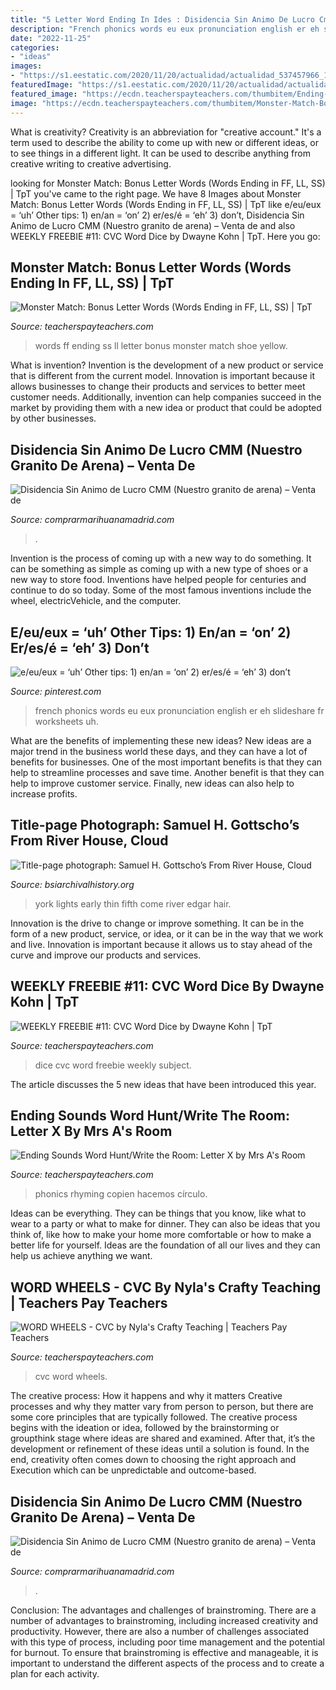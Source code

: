 ```yaml
---
title: "5 Letter Word Ending In Ides : Disidencia Sin Animo De Lucro Cmm (nuestro Granito De Arena) – Venta De"
description: "French phonics words eu eux pronunciation english er eh slideshare fr worksheets uh"
date: "2022-11-25"
categories:
- "ideas"
images:
- "https://s1.eestatic.com/2020/11/20/actualidad/actualidad_537457966_165638051_1024x576.jpg"
featuredImage: "https://s1.eestatic.com/2020/11/20/actualidad/actualidad_537457966_165638051_1024x576.jpg"
featured_image: "https://ecdn.teacherspayteachers.com/thumbitem/Ending-Sounds-Word-Hunt-Write-the-Room-Letter-X-3837358-1527712406/original-3837358-2.jpg"
image: "https://ecdn.teacherspayteachers.com/thumbitem/Monster-Match-Bonus-Letter-Words-Words-Ending-in-FF-LL-SS--2944957-1500873639/original-2944957-3.jpg"
---
```



What is creativity?
Creativity is an abbreviation for "creative account." It's a term used to describe the ability to come up with new or different ideas, or to see things in a different light. It can be used to describe anything from creative writing to creative advertising.

	

		
looking for Monster Match: Bonus Letter Words (Words Ending in FF, LL, SS) | TpT you've came to the right page. We have 8 Images about Monster Match: Bonus Letter Words (Words Ending in FF, LL, SS) | TpT like e/eu/eux = ‘uh’ Other tips: 1) en/an = ‘on’ 2) er/es/é = ‘eh’ 3) don’t, Disidencia Sin Animo de Lucro CMM (Nuestro granito de arena) – Venta de and also WEEKLY FREEBIE #11: CVC Word Dice by Dwayne Kohn | TpT. Here you go:
		
    
## Monster Match: Bonus Letter Words (Words Ending In FF, LL, SS) | TpT

<img loading=lazy src="https://ecdn.teacherspayteachers.com/thumbitem/Monster-Match-Bonus-Letter-Words-Words-Ending-in-FF-LL-SS--2944957-1500873639/original-2944957-3.jpg" onerror="this.onerror=null;this.src='https://tse2.mm.bing.net/th?id=OIP.lfQTgzLzCu_kUQLqOxirVgAAAA&amp;pid=15.1';" alt="Monster Match: Bonus Letter Words (Words Ending in FF, LL, SS) | TpT">

_Source: teacherspayteachers.com_

>words ff ending ss ll letter bonus monster match shoe yellow. 

	

What is invention?
Invention is the development of a new product or service that is different from the current model. Innovation is important because it allows businesses to change their products and services to better meet customer needs. Additionally, invention can help companies succeed in the market by providing them with a new idea or product that could be adopted by other businesses.

    
## Disidencia Sin Animo De Lucro CMM (Nuestro Granito De Arena) – Venta De

<img loading=lazy src="https://imagenes.lainformacion.com/files/image_656_370/uploads/imagenes/2017/09/16/59bc7445c1a63.jpeg" onerror="this.onerror=null;this.src='https://tse3.mm.bing.net/th?id=OIP.TybRjdKQeEq2RUVUgkQFlQHaEL&amp;pid=15.1';" alt="Disidencia Sin Animo de Lucro CMM (Nuestro granito de arena) – Venta de">

_Source: comprarmarihuanamadrid.com_

>. 

	

Invention is the process of coming up with a new way to do something. It can be something as simple as coming up with a new type of shoes or a new way to store food. Inventions have helped people for centuries and continue to do so today. Some of the most famous inventions include the wheel, electricVehicle, and the computer.

    
## E/eu/eux = ‘uh’ Other Tips: 1) En/an = ‘on’ 2) Er/es/é = ‘eh’ 3) Don’t

<img loading=lazy src="https://i.pinimg.com/originals/8c/45/79/8c4579dd758a5f61ef787372b82355f6.jpg" onerror="this.onerror=null;this.src='https://tse2.mm.bing.net/th?id=OIP.sx34umlDaQuMzaxVMmgH3QHaFj&amp;pid=15.1';" alt="e/eu/eux = ‘uh’ Other tips: 1) en/an = ‘on’ 2) er/es/é = ‘eh’ 3) don’t">

_Source: pinterest.com_

>french phonics words eu eux pronunciation english er eh slideshare fr worksheets uh. 

	

What are the benefits of implementing these new ideas?
New ideas are a major trend in the business world these days, and they can have a lot of benefits for businesses. One of the most important benefits is that they can help to streamline processes and save time. Another benefit is that they can help to improve customer service. Finally, new ideas can also help to increase profits.

    
## Title-page Photograph: Samuel H. Gottscho’s From River House, Cloud

<img loading=lazy src="http://www.bsiarchivalhistory.org/BSI_Archival_History/Woodys_pt_1_files/droppedImage_19.jpg" onerror="this.onerror=null;this.src='https://tse2.mm.bing.net/th?id=OIP.mMWEvyf1wdS9cTe8gGxuVgAAAA&amp;pid=15.1';" alt="Title-page photograph: Samuel H. Gottscho’s From River House, Cloud">

_Source: bsiarchivalhistory.org_

>york lights early thin fifth come river edgar hair. 

	

Innovation is the drive to change or improve something. It can be in the form of a new product, service, or idea, or it can be in the way that we work and live. Innovation is important because it allows us to stay ahead of the curve and improve our products and services.

    
## WEEKLY FREEBIE #11: CVC Word Dice By Dwayne Kohn | TpT

<img loading=lazy src="https://ecdn.teacherspayteachers.com/thumbitem/WEEKLY-FREEBIE-11-CVC-Word-Dice-1092213-1429479138/original-1092213-4.jpg" onerror="this.onerror=null;this.src='https://tse3.mm.bing.net/th?id=OIP.Is9ADcFo7NTLB558ek5hPgAAAA&amp;pid=15.1';" alt="WEEKLY FREEBIE #11: CVC Word Dice by Dwayne Kohn | TpT">

_Source: teacherspayteachers.com_

>dice cvc word freebie weekly subject. 

	

The article discusses the 5 new ideas that have been introduced this year.

    
## Ending Sounds Word Hunt/Write The Room: Letter X By Mrs A&#039;s Room

<img loading=lazy src="https://ecdn.teacherspayteachers.com/thumbitem/Ending-Sounds-Word-Hunt-Write-the-Room-Letter-X-3837358-1527712406/original-3837358-2.jpg" onerror="this.onerror=null;this.src='https://tse3.mm.bing.net/th?id=OIP.CHNlAUSXElux2s1k2ByuLgAAAA&amp;pid=15.1';" alt="Ending Sounds Word Hunt/Write the Room: Letter X by Mrs A&#039;s Room">

_Source: teacherspayteachers.com_

>phonics rhyming copien hacemos círculo. 

	

Ideas can be everything. They can be things that you know, like what to wear to a party or what to make for dinner. They can also be ideas that you think of, like how to make your home more comfortable or how to make a better life for yourself. Ideas are the foundation of all our lives and they can help us achieve anything we want.

    
## WORD WHEELS - CVC By Nyla&#039;s Crafty Teaching | Teachers Pay Teachers

<img loading=lazy src="https://ecdn.teacherspayteachers.com/thumbitem/CVC-WORD-WHEELS-So-Cool-Just-Print-Easy-Instructions-Included-1485424627/original-131744-3.jpg" onerror="this.onerror=null;this.src='https://tse1.mm.bing.net/th?id=OIP.TQ6CoXVduE5j59noJqaF8QAAAA&amp;pid=15.1';" alt="WORD WHEELS - CVC by Nyla&#039;s Crafty Teaching | Teachers Pay Teachers">

_Source: teacherspayteachers.com_

>cvc word wheels. 

	

The creative process: How it happens and why it matters
Creative processes and why they matter vary from person to person, but there are some core principles that are typically followed. The creative process begins with the ideation or idea, followed by the brainstorming or groupthink stage where ideas are shared and examined. After that, it’s the development or refinement of these ideas until a solution is found. In the end, creativity often comes down to choosing the right approach and Execution which can be unpredictable and outcome-based.

    
## Disidencia Sin Animo De Lucro CMM (Nuestro Granito De Arena) – Venta De

<img loading=lazy src="https://s1.eestatic.com/2020/11/20/actualidad/actualidad_537457966_165638051_1024x576.jpg" onerror="this.onerror=null;this.src='https://tse3.mm.bing.net/th?id=OIP.8mJ_CgHqeAs4xmkSBFEqNQHaEK&amp;pid=15.1';" alt="Disidencia Sin Animo de Lucro CMM (Nuestro granito de arena) – Venta de">

_Source: comprarmarihuanamadrid.com_

>. 

	

Conclusion: The advantages and challenges of brainstroming.
There are a number of advantages to brainstroming, including increased creativity and productivity. However, there are also a number of challenges associated with this type of process, including poor time management and the potential for burnout. To ensure that brainstroming is effective and manageable, it is important to understand the different aspects of the process and to create a plan for each activity.

